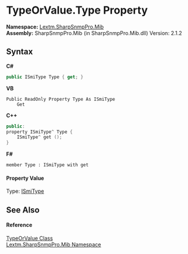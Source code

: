 # TypeOrValue.Type Property 
 

**Namespace:**&nbsp;<a href="N_Lextm_SharpSnmpPro_Mib">Lextm.SharpSnmpPro.Mib</a><br />**Assembly:**&nbsp;SharpSnmpPro.Mib (in SharpSnmpPro.Mib.dll) Version: 2.1.2

## Syntax

**C#**<br />
``` C#
public ISmiType Type { get; }
```

**VB**<br />
``` VB
Public ReadOnly Property Type As ISmiType
	Get
```

**C++**<br />
``` C++
public:
property ISmiType^ Type {
	ISmiType^ get ();
}
```

**F#**<br />
``` F#
member Type : ISmiType with get

```


#### Property Value
Type: <a href="T_Lextm_SharpSnmpPro_Mib_ISmiType">ISmiType</a>

## See Also


#### Reference
<a href="T_Lextm_SharpSnmpPro_Mib_TypeOrValue">TypeOrValue Class</a><br /><a href="N_Lextm_SharpSnmpPro_Mib">Lextm.SharpSnmpPro.Mib Namespace</a><br />